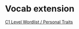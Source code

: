 # Vocab extension 

[C1 Level Wordlist / Personal Traits](https://langeek.co/en/vocab/subcategory/908/learn/review)